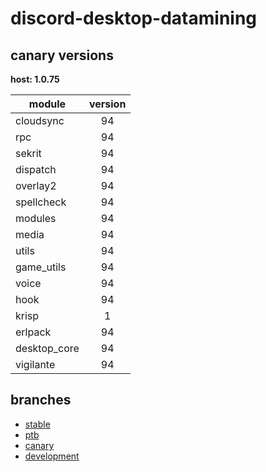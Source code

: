 # discord-desktop-datamining

## canary versions

**host: 1.0.75**

| module | version |
| ------ | :-----: |
| cloudsync | 94 |
| rpc | 94 |
| sekrit | 94 |
| dispatch | 94 |
| overlay2 | 94 |
| spellcheck | 94 |
| modules | 94 |
| media | 94 |
| utils | 94 |
| game_utils | 94 |
| voice | 94 |
| hook | 94 |
| krisp | 1 |
| erlpack | 94 |
| desktop_core | 94 |
| vigilante | 94 |

## branches

- [stable](https://github.com/OpenAsar/discord-desktop-datamining/tree/stable)
- [ptb](https://github.com/OpenAsar/discord-desktop-datamining/tree/ptb)
- [canary](https://github.com/OpenAsar/discord-desktop-datamining/tree/canary)
- [development](https://github.com/OpenAsar/discord-desktop-datamining/tree/development)
